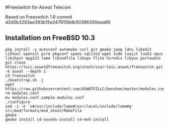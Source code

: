 #Freeswitch for Aswat Telecom

Based on Freeswitch 1.6 commit d2d0b3283ae393b15e2476159db50386300eea69

## Installation on FreeBSD 10.3

```
pkg install -y autoconf automake curl git gmake jpeg ldns libedit libtool openssl pcre pkgconf speex sqlite3 wget sudo luajit lua52 opus libshout mpg123 lame libsndfile libvpx flite hiredis libyuv portaudio
git clone https://loic.aswat@freeswitch.org/stash/scm/~loic.aswat/freeswitch.git -b aswat --depth 1
cd freeswitch
./bootstrap.sh -j
wget https://raw.githubusercontent.com/ASWATFZLLC/banshee/master/modules.conf.sample
rm modules.conf
mv modules.conf.sample modules.conf
./configure
sed -i -e 's#/usr/include/lame#/usr/local/include/lame#g' src/mod/formats/mod_shout/Makefile
gmake
gmake install cd-sounds-install cd-moh-install
```
